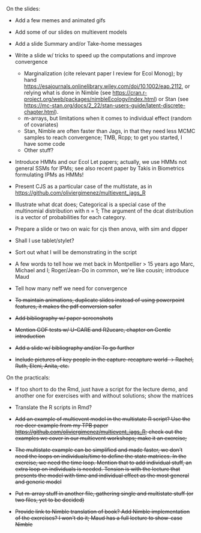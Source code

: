 On the slides: 

- Add a few memes and animated gifs
- Add some of our slides on multievent models
- Add a slide Summary and/or Take-home messages
- Write a slide w/ tricks to speed up the computations and improve convergence
    - Marginalization (cite relevant paper I review for Ecol Monog); by hand <https://esajournals.onlinelibrary.wiley.com/doi/10.1002/eap.2112>, or relying what is done in Nimble (see <https://cran.r-project.org/web/packages/nimbleEcology/index.html>) or Stan (see <https://mc-stan.org/docs/2_22/stan-users-guide/latent-discrete-chapter.html>). 
    - m-arrays, but limitations when it comes to individual effect (random of covariates)
    - Stan, Nimble are often faster than Jags, in that they need less MCMC samples to reach convergence; TMB, Rcpp; to get you started, I have some code
    - Other stuff?
- Introduce HMMs and our Ecol Let papers; actually, we use HMMs not general SSMs for IPMs; see also recent paper by Takis in Biometrics formulating IPMs as HMMs!
- Present CJS as a particular case of the multistate, as in https://github.com/oliviergimenez/multievent_jags_R
- Illustrate what dcat does; Categorical is a special case of the multinomial distribution with n = 1; The argument of the dcat distribution is a vector of probabilities for each category. 
- Prepare a slide or two on waic for cjs then anova, with sim and dipper
- Shall I use tablet/stylet?
- Sort out what I will be demonstrating in the script 
- A few words to tell how we met back in Montpellier > 15 years ago Marc, Michael and I; Roger/Jean-Do in common, we're like cousin; introduce Maud 
- Tell how many neff we need for convergence


- ~~To maintain animations, duplicate slides instead of using powerpoint features, it makes the pdf conversion safer~~
- ~~Add bibliography w/ paper screenshots~~
- ~~Mention GOF tests w/ U-CARE and R2ucare, chapter on Gentle introduction~~
- ~~Add a slide w/ bibliography and/or To go further~~
- ~~Include pictures of key people in the capture-recapture world -> Rachel, Ruth, Eleni, Anita, etc.~~

On the practicals:

- If too short to do the Rmd, just have a script for the lecture demo, and another one for exercises with and without solutions; show the matrices
- Translate the R scripts in Rmd?


- ~~Add an example of multievent model in the multistate R script? Use the roe deer example from my TPB paper https://github.com/oliviergimenez/multievent_jags_R; check out the examples we cover in our multievent workshops; make it an exercise;~~
- ~~The multistate example can be simplified and made faster, we don't need the loops on individuals/time to define the state matrices. In the exercise, we need the time loop. Mention that to add individual stuff, an extra loop on individuals is needed. Tension is with the lecture that presents the model with time and individual effect as the most general and generic model~~
- ~~Put m-array stuff in another file, gathering single and multistate stuff (or two files, yet to be decided)~~
- ~~Provide link to Nimble translation of book? Add Nimble implementation of the exercises? I won't do it; Maud has a full lecture to show-case Nimble~~
